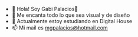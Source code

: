 - 👋 Hola! Soy Gabi Palacios💫
- 👀 Me encanta todo lo que sea visual y de diseño
- 🌱 Actualmente estoy estudiando en Digital House
- 📫 Mi mail es mgpalacios@hotmail.com 

<!---
magapalacios/magapalacios is a ✨ special ✨ repository because its `README.md` (this file) appears on your GitHub profile.
You can click the Preview link to take a look at your changes.
--->
